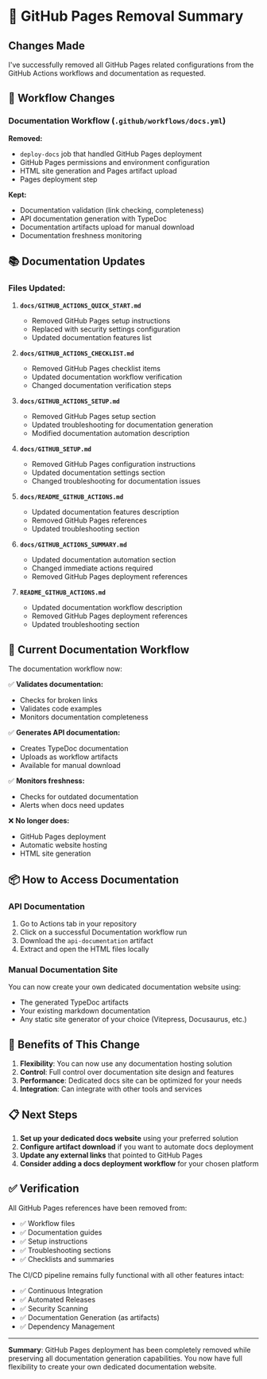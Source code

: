 # 📝 GitHub Pages Removal Summary

## Changes Made

I've successfully removed all GitHub Pages related configurations from the GitHub Actions workflows and documentation as requested.

## 🔄 Workflow Changes

### Documentation Workflow (`.github/workflows/docs.yml`)

**Removed:**

- `deploy-docs` job that handled GitHub Pages deployment
- GitHub Pages permissions and environment configuration
- HTML site generation and Pages artifact upload
- Pages deployment step

**Kept:**

- Documentation validation (link checking, completeness)
- API documentation generation with TypeDoc
- Documentation artifacts upload for manual download
- Documentation freshness monitoring

## 📚 Documentation Updates

### Files Updated:

1. **`docs/GITHUB_ACTIONS_QUICK_START.md`**

   - Removed GitHub Pages setup instructions
   - Replaced with security settings configuration
   - Updated documentation features list

2. **`docs/GITHUB_ACTIONS_CHECKLIST.md`**

   - Removed GitHub Pages checklist items
   - Updated documentation workflow verification
   - Changed documentation verification steps

3. **`docs/GITHUB_ACTIONS_SETUP.md`**

   - Removed GitHub Pages setup section
   - Updated troubleshooting for documentation generation
   - Modified documentation automation description

4. **`docs/GITHUB_SETUP.md`**

   - Removed GitHub Pages configuration instructions
   - Updated documentation settings section
   - Changed troubleshooting for documentation issues

5. **`docs/README_GITHUB_ACTIONS.md`**

   - Updated documentation features description
   - Removed GitHub Pages references
   - Updated troubleshooting section

6. **`docs/GITHUB_ACTIONS_SUMMARY.md`**

   - Updated documentation automation section
   - Changed immediate actions required
   - Removed GitHub Pages deployment references

7. **`README_GITHUB_ACTIONS.md`**
   - Updated documentation workflow description
   - Removed GitHub Pages deployment references
   - Updated troubleshooting section

## 🎯 Current Documentation Workflow

The documentation workflow now:

✅ **Validates documentation:**

- Checks for broken links
- Validates code examples
- Monitors documentation completeness

✅ **Generates API documentation:**

- Creates TypeDoc documentation
- Uploads as workflow artifacts
- Available for manual download

✅ **Monitors freshness:**

- Checks for outdated documentation
- Alerts when docs need updates

❌ **No longer does:**

- GitHub Pages deployment
- Automatic website hosting
- HTML site generation

## 📦 How to Access Documentation

### API Documentation

1. Go to Actions tab in your repository
2. Click on a successful Documentation workflow run
3. Download the `api-documentation` artifact
4. Extract and open the HTML files locally

### Manual Documentation Site

You can now create your own dedicated documentation website using:

- The generated TypeDoc artifacts
- Your existing markdown documentation
- Any static site generator of your choice (Vitepress, Docusaurus, etc.)

## 🚀 Benefits of This Change

1. **Flexibility**: You can now use any documentation hosting solution
2. **Control**: Full control over documentation site design and features
3. **Performance**: Dedicated docs site can be optimized for your needs
4. **Integration**: Can integrate with other tools and services

## 📋 Next Steps

1. **Set up your dedicated docs website** using your preferred solution
2. **Configure artifact download** if you want to automate docs deployment
3. **Update any external links** that pointed to GitHub Pages
4. **Consider adding a docs deployment workflow** for your chosen platform

## ✅ Verification

All GitHub Pages references have been removed from:

- ✅ Workflow files
- ✅ Documentation guides
- ✅ Setup instructions
- ✅ Troubleshooting sections
- ✅ Checklists and summaries

The CI/CD pipeline remains fully functional with all other features intact:

- ✅ Continuous Integration
- ✅ Automated Releases
- ✅ Security Scanning
- ✅ Documentation Generation (as artifacts)
- ✅ Dependency Management

---

**Summary**: GitHub Pages deployment has been completely removed while preserving all documentation generation capabilities. You now have full flexibility to create your own dedicated documentation website.
